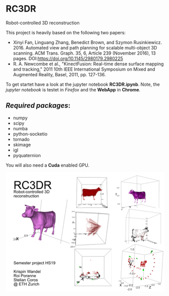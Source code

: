 # RC3DR
Robot-controlled 3D reconstruction


This project is heavily based on the following two papers:
- Xinyi Fan, Linguang Zhang, Benedict Brown, and Szymon Rusinkiewicz. 2016. Automated view and path planning for scalable multi-object 3D scanning. ACM Trans. Graph. 35, 6, Article 239 (November 2016), 13 pages. DOI:https://doi.org/10.1145/2980179.2980225
- R. A. Newcombe et al., "KinectFusion: Real-time dense surface mapping and tracking," 2011 10th IEEE International Symposium on Mixed and Augmented Reality, Basel, 2011, pp. 127-136.

To get startet have a look at the jupyter notebook **RC3DR.ipynb**. Note, the *jupyter notebook* is testet in *Firefox* and the **WebApp** in **Chrome**.

## *Required packages*:
- numpy
- scipy
- numba
- python-socketio
- tornado
- skimage
- igl
- pyquaternion

You will also need a **Cuda** enabled GPU.


![blubb](res/Poster.jpg)
